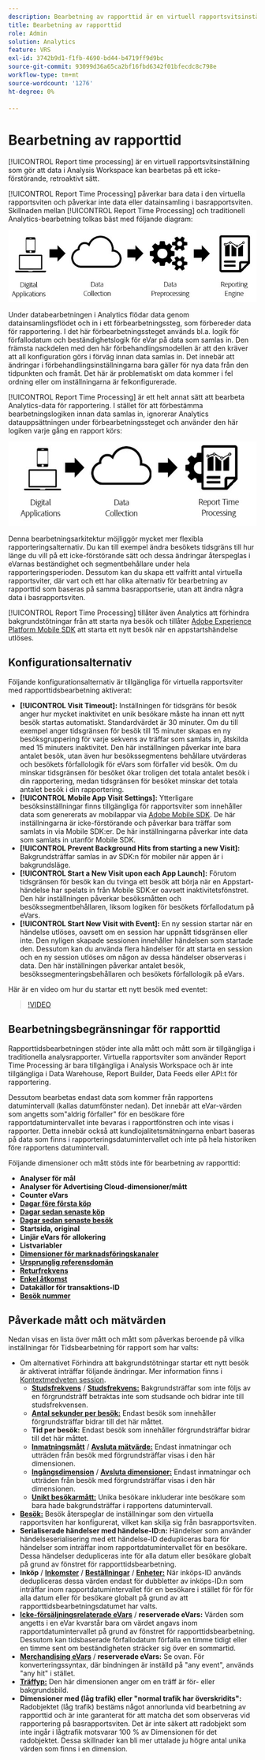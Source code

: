 ```yaml
---
description: Bearbetning av rapporttid är en virtuell rapportsvitsinställning som gör att data kan behandlas på ett icke-förstörande, retroaktivt sätt.
title: Bearbetning av rapporttid
role: Admin
solution: Analytics
feature: VRS
exl-id: 3742b9d1-f1fb-4690-bd44-b4719ff9d9bc
source-git-commit: 93099d36a65ca2bf16fbd6342f01bfecdc8c798e
workflow-type: tm+mt
source-wordcount: '1276'
ht-degree: 0%

---
```


# Bearbetning av rapporttid

[!UICONTROL Report time processing] är en virtuell rapportsvitsinställning som gör att data i Analysis Workspace kan bearbetas på ett icke-förstörande, retroaktivt sätt.

[!UICONTROL Report Time Processing] påverkar bara data i den virtuella rapportsviten och påverkar inte data eller datainsamling i basrapportsviten. Skillnaden mellan [!UICONTROL Report Time Processing] och traditionell Analytics-bearbetning tolkas bäst med följande diagram:

![Traditionell bearbetningspipeline](assets/google1.jpg)

Under databearbetningen i Analytics flödar data genom datainsamlingsflödet och in i ett förbearbetningssteg, som förbereder data för rapportering. I det här förbearbetningssteget används bl.a. logik för förfallodatum och beständighetslogik för eVar på data som samlas in. Den främsta nackdelen med den här förbehandlingsmodellen är att den kräver att all konfiguration görs i förväg innan data samlas in. Det innebär att ändringar i förbehandlingsinställningarna bara gäller för nya data från den tidpunkten och framåt. Det här är problematiskt om data kommer i fel ordning eller om inställningarna är felkonfigurerade.

[!UICONTROL Report Time Processing] är ett helt annat sätt att bearbeta Analytics-data för rapportering. I stället för att förbestämma bearbetningslogiken innan data samlas in, ignorerar Analytics datauppsättningen under förbearbetningssteget och använder den här logiken varje gång en rapport körs:

![Rapportera tidsförloppet för pipeline](assets/google2.jpg)

Denna bearbetningsarkitektur möjliggör mycket mer flexibla rapporteringsalternativ. Du kan till exempel ändra besökets tidsgräns till hur länge du vill på ett icke-förstörande sätt och dessa ändringar återspeglas i eVarnas beständighet och segmentbehållare under hela rapporteringsperioden. Dessutom kan du skapa ett valfritt antal virtuella rapportsviter, där vart och ett har olika alternativ för bearbetning av rapporttid som baseras på samma basrapportserie, utan att ändra några data i basrapportsviten.

[!UICONTROL Report Time Processing] tillåter även Analytics att förhindra bakgrundstötningar från att starta nya besök och tillåter [Adobe Experience Platform Mobile SDK](https://experienceleague.adobe.com/docs/mobile.html) att starta ett nytt besök när en appstartshändelse utlöses.

## Konfigurationsalternativ

Följande konfigurationsalternativ är tillgängliga för virtuella rapportsviter med rapporttidsbearbetning aktiverat:

* **[!UICONTROL Visit Timeout]:** Inställningen för tidsgräns för besök anger hur mycket inaktivitet en unik besökare måste ha innan ett nytt besök startas automatiskt. Standardvärdet är 30 minuter. Om du till exempel anger tidsgränsen för besök till 15 minuter skapas en ny besöksgruppering för varje sekvens av träffar som samlats in, åtskilda med 15 minuters inaktivitet. Den här inställningen påverkar inte bara antalet besök, utan även hur besökssegmentens behållare utvärderas och besökets förfallologik för eVars som förfaller vid besök. Om du minskar tidsgränsen för besöket ökar troligen det totala antalet besök i din rapportering, medan tidsgränsen för besöket minskar det totala antalet besök i din rapportering.
* **[!UICONTROL Mobile App Visit Settings]:** Ytterligare besöksinställningar finns tillgängliga för rapportsviter som innehåller data som genererats av mobilappar via [Adobe Mobile SDK](https://experienceleague.adobe.com/docs/mobile.html). De här inställningarna är icke-förstörande och påverkar bara träffar som samlats in via Mobile SDK:er. De här inställningarna påverkar inte data som samlats in utanför Mobile SDK.
* **[!UICONTROL Prevent Background Hits from starting a new Visit]:** Bakgrundsträffar samlas in av SDK:n för mobiler när appen är i bakgrundsläge.
* **[!UICONTROL Start a New Visit upon each App Launch]:** Förutom tidsgränsen för besök kan du tvinga ett besök att börja när en Appstart-händelse har spelats in från Mobile SDK:er oavsett inaktivitetsfönstret. Den här inställningen påverkar besöksmåtten och besökssegmentbehållaren, liksom logiken för besökets förfallodatum på eVars.
* **[!UICONTROL Start New Visit with Event]:** En ny session startar när en händelse utlöses, oavsett om en session har uppnått tidsgränsen eller inte. Den nyligen skapade sessionen innehåller händelsen som startade den. Dessutom kan du använda flera händelser för att starta en session och en ny session utlöses om någon av dessa händelser observeras i data. Den här inställningen påverkar antalet besök, besökssegmenteringsbehållaren och besökets förfallologik på eVars.

Här är en video om hur du startar ett nytt besök med eventet:

>[!VIDEO](https://video.tv.adobe.com/v/23129/?quality=12)

## Bearbetningsbegränsningar för rapporttid

Rapporttidsbearbetningen stöder inte alla mått och mått som är tillgängliga i traditionella analysrapporter. Virtuella rapportsviter som använder Report Time Processing är bara tillgängliga i Analysis Workspace och är inte tillgängliga i Data Warehouse, Report Builder, Data Feeds eller API:t för rapportering.

Dessutom bearbetas endast data som kommer från rapportens datumintervall (kallas datumfönster nedan). Det innebär att eVar-värden som angetts som&quot;aldrig förfaller&quot; för en besökare före rapportdatumintervallet inte bevaras i rapportfönstren och inte visas i rapporter. Detta innebär också att kundlojalitetsmätningarna enbart baseras på data som finns i rapporteringsdatumintervallet och inte på hela historiken före rapportens datumintervall.

Följande dimensioner och mått stöds inte för bearbetning av rapporttid:

* **Analyser för mål**
* **Analyser för Advertising Cloud-dimensioner/mått**
* **Counter eVars**
* [**Dagar före första köp**](/help/components/dimensions/days-before-first-purchase.md)
* [**Dagar sedan senaste köp**](/help/components/dimensions/days-since-last-purchase.md)
* [**Dagar sedan senaste besök**](/help/components/dimensions/days-since-last-visit.md)
* **Startsida, original**
* **Linjär eVars för allokering**
* **Listvariabler**
* [**Dimensioner för marknadsföringskanaler**](/help/components/dimensions/marketing-channel.md)
* [**Ursprunglig referensdomän**](/help/components/dimensions/original-referring-domain.md)
* [**Returfrekvens**](/help/components/dimensions/return-frequency.md)
* [**Enkel åtkomst**](/help/components/metrics/single-access.md)
* **Datakällor för transaktions-ID**
* [**Besök nummer**](/help/components/dimensions/visit-number.md)

## Påverkade mått och mätvärden

Nedan visas en lista över mått och mått som påverkas beroende på vilka inställningar för Tidsbearbetning för rapport som har valts:

* Om alternativet Förhindra att bakgrundstötningar startar ett nytt besök är aktiverat inträffar följande ändringar. Mer information finns i [Kontextmedveten session](vrs-mobile-visit-processing.md).
   * [**Studsfrekvens**](/help/components/metrics/bounces.md) / [**Studsfrekvens:**](/help/components/metrics/bounce-rate.md) Bakgrundsträffar som inte följs av en förgrundsträff betraktas inte som studsande och bidrar inte till studsfrekvensen.
   * [**Antal sekunder per besök:**](/help/components/metrics/time-spent-per-visit.md) Endast besök som innehåller förgrundsträffar bidrar till det här måttet.
   * **Tid per besök:** Endast besök som innehåller förgrundsträffar bidrar till det här måttet.
   * [**Inmatningsmått**](/help/components/metrics/entries.md) / [**Avsluta mätvärde:**](/help/components/metrics/exits.md) Endast inmatningar och utträden från besök med förgrundsträffar visas i den här dimensionen.
   * [**Ingångsdimension**](/help/components/dimensions/entry-dimensions.md) / [**Avsluta dimensioner:**](/help/components/dimensions/exit-dimensions.md) Endast inmatningar och utträden från besök med förgrundsträffar visas i den här dimensionen.
   * [**Unikt besökarmått:**](/help/components/metrics/unique-visitors.md) Unika besökare inkluderar inte besökare som bara hade bakgrundsträffar i rapportens datumintervall.
* [**Besök:**](/help/components/metrics/visits.md) Besök återspeglar de inställningar som den virtuella rapportsviten har konfigurerat, vilket kan skilja sig från basrapportsviten.
* **Serialiserade händelser med händelse-ID:n:** Händelser som använder händelseserialisering med ett händelse-ID dedupliceras bara för händelser som inträffar inom rapportdatumintervallet för en besökare. Dessa händelser dedupliceras inte för alla datum eller besökare globalt på grund av fönstret för rapporttidsbearbetning.
* **Inköp** / [**Inkomster**](/help/components/metrics/revenue.md) / [**Beställningar**](/help/components/metrics/orders.md) / [**Enheter:**](/help/components/metrics/units.md) När inköps-ID används dedupliceras dessa värden endast för dubbletter av inköps-ID:n som inträffar inom rapportdatumintervallet för en besökare i stället för för för alla datum eller för besökare globalt på grund av att rapporttidsbearbetningsdatumet har valts.
* [**Icke-försäljningsrelaterade eVars**](/help/components/dimensions/evar.md) / **reserverade eVars:** Värden som angetts i en eVar kvarstår bara om värdet angavs inom rapportdatumintervallet på grund av fönstret för rapporttidsbearbetning. Dessutom kan tidsbaserade förfallodatum förfalla en timme tidigt eller en timme sent om beständigheten sträcker sig över en sommartid.
* [**Merchandising eVars**](/help/components/dimensions/evar-merchandising.md) / **reserverade eVars:** Se ovan. För konverteringssyntax, där bindningen är inställd på &quot;any event&quot;, används &quot;any hit&quot; i stället.
* [**Träffyp:**](/help/components/dimensions/hit-type.md) Den här dimensionen anger om en träff är för- eller bakgrundsbild.
* **Dimensioner med (låg trafik) eller &quot;normal trafik har överskridits&quot;:** Radobjektet (låg trafik) bestäms något annorlunda vid bearbetning av rapporttid och är inte garanterat för att matcha det som observeras vid rapportering på basrapportsviten. Det är inte säkert att radobjekt som inte ingår i lågtrafik motsvarar 100 % av Dimensionen för det radobjektet. Dessa skillnader kan bli mer uttalade ju högre antal unika värden som finns i en dimension.

